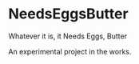 NeedsEggsButter
===============

Whatever it is, it Needs Eggs, Butter

An experimental project in the works.
